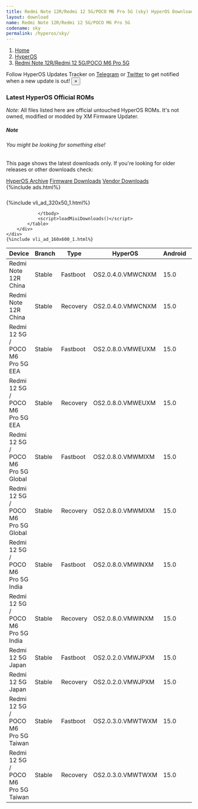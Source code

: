 ```yaml
---
title: Redmi Note 12R/Redmi 12 5G/POCO M6 Pro 5G (sky) HyperOS Downloads
layout: download
name: Redmi Note 12R/Redmi 12 5G/POCO M6 Pro 5G
codename: sky
permalink: /hyperos/sky/
---
```

<nav aria-label="breadcrumb">
    <ol class="breadcrumb">
        <li class="breadcrumb-item"><a href="/">Home</a></li>
        <li class="breadcrumb-item"><a href="/hyperos/">HyperOS</a></li>
        <li class="breadcrumb-item active" aria-current="page"><a href="/hyperos/sky/">Redmi Note 12R/Redmi 12 5G/POCO M6 Pro 5G</a></li>
    </ol>
</nav>
<div class="alert alert-primary alert-dismissible fade show" role="alert">
    Follow HyperOS Updates Tracker on <a href="https://t.me/MIUIUpdatesTracker" class="alert-link">Telegram</a>
     or <a href="https://twitter.com/MiFwUpdater" class="alert-link">Twitter</a> to get notified when a new update is out!
    <button type="button" class="close" data-dismiss="alert" aria-label="Close">
        <span aria-hidden="true">&times;</span>
    </button>
</div>

### Latest HyperOS Official ROMs
*Note*: All files listed here are official untouched HyperOS ROMs. It's not owned, modified or modded by XM Firmware Updater.
<div class="card">
  <div class="card-body">
    <h5 class="card-title">Note</h5>
    <h6 class="card-subtitle mb-2 text-muted">You might be looking for something else!</h6>
    <p class="card-text">This page shows the latest downloads only.
     If you're looking for older releases or other downloads check:</p>
    <a href="/archive/hyperos/sky/" class="card-link">HyperOS Archive</a>
    <a href="/firmware/sky/" class="card-link">Firmware Downloads</a>
    <a href="/vendor/sky/" class="card-link">Vendor Downloads</a>
  </div>
</div>
{%include ads.html%}
<div class="row justify-content-center">
    <div class="col-10">
        <div class="table-responsive-md" style="margin-top: 25px;">
            {%include vli_ad_320x50_1.html%}
            <table id="miui" class="display dt-responsive nowrap compact table table-striped table-hover table-sm">
                <thead class="thead-dark">
                    <tr>
                        <th data-ref="device">Device</th>
                        <th data-ref="branch">Branch</th>
                        <th data-ref="type">Type</th>
                        <th data-ref="miui">HyperOS</th>
                        <th data-ref="android">Android</th>
                        <th data-ref="size">Size</th>
                        <th data-ref="size">Date</th>
                        <th data-ref="link">Link</th>
                    </tr>
                </thead>
                <tbody>
                <tr><td>Redmi Note 12R China</td><td>Stable</td><td>Fastboot</td><td>OS2.0.4.0.VMWCNXM</td><td>15.0</td><td>6.8 GB</td><td>2025-05-14</td><td><a href="/hyperos/sky/stable/OS2.0.4.0.VMWCNXM/">Download</a></td></tr>
<tr><td>Redmi Note 12R China</td><td>Stable</td><td>Recovery</td><td>OS2.0.4.0.VMWCNXM</td><td>15.0</td><td>5.3 GB</td><td>2025-05-30</td><td><a href="/hyperos/sky/stable/OS2.0.4.0.VMWCNXM/">Download</a></td></tr>
<tr><td>Redmi 12 5G / POCO M6 Pro 5G EEA</td><td>Stable</td><td>Fastboot</td><td>OS2.0.8.0.VMWEUXM</td><td>15.0</td><td>7.5 GB</td><td>2025-04-28</td><td><a href="/hyperos/sky/stable/OS2.0.8.0.VMWEUXM/">Download</a></td></tr>
<tr><td>Redmi 12 5G / POCO M6 Pro 5G EEA</td><td>Stable</td><td>Recovery</td><td>OS2.0.8.0.VMWEUXM</td><td>15.0</td><td>4.9 GB</td><td>2025-05-16</td><td><a href="/hyperos/sky/stable/OS2.0.8.0.VMWEUXM/">Download</a></td></tr>
<tr><td>Redmi 12 5G / POCO M6 Pro 5G Global</td><td>Stable</td><td>Fastboot</td><td>OS2.0.8.0.VMWMIXM</td><td>15.0</td><td>8.0 GB</td><td>2025-04-18</td><td><a href="/hyperos/sky/stable/OS2.0.8.0.VMWMIXM/">Download</a></td></tr>
<tr><td>Redmi 12 5G / POCO M6 Pro 5G Global</td><td>Stable</td><td>Recovery</td><td>OS2.0.8.0.VMWMIXM</td><td>15.0</td><td>4.8 GB</td><td>2025-05-16</td><td><a href="/hyperos/sky/stable/OS2.0.8.0.VMWMIXM/">Download</a></td></tr>
<tr><td>Redmi 12 5G / POCO M6 Pro 5G India</td><td>Stable</td><td>Fastboot</td><td>OS2.0.8.0.VMWINXM</td><td>15.0</td><td>6.3 GB</td><td>2025-04-28</td><td><a href="/hyperos/sky/stable/OS2.0.8.0.VMWINXM/">Download</a></td></tr>
<tr><td>Redmi 12 5G / POCO M6 Pro 5G India</td><td>Stable</td><td>Recovery</td><td>OS2.0.8.0.VMWINXM</td><td>15.0</td><td>4.6 GB</td><td>2025-05-16</td><td><a href="/hyperos/sky/stable/OS2.0.8.0.VMWINXM/">Download</a></td></tr>
<tr><td>Redmi 12 5G Japan</td><td>Stable</td><td>Fastboot</td><td>OS2.0.2.0.VMWJPXM</td><td>15.0</td><td>7.0 GB</td><td>2025-05-12</td><td><a href="/hyperos/sky/stable/OS2.0.2.0.VMWJPXM/">Download</a></td></tr>
<tr><td>Redmi 12 5G Japan</td><td>Stable</td><td>Recovery</td><td>OS2.0.2.0.VMWJPXM</td><td>15.0</td><td>4.8 GB</td><td>2025-05-30</td><td><a href="/hyperos/sky/stable/OS2.0.2.0.VMWJPXM/">Download</a></td></tr>
<tr><td>Redmi 12 5G / POCO M6 Pro 5G Taiwan</td><td>Stable</td><td>Fastboot</td><td>OS2.0.3.0.VMWTWXM</td><td>15.0</td><td>6.5 GB</td><td>2025-03-12</td><td><a href="/hyperos/sky/stable/OS2.0.3.0.VMWTWXM/">Download</a></td></tr>
<tr><td>Redmi 12 5G / POCO M6 Pro 5G Taiwan</td><td>Stable</td><td>Recovery</td><td>OS2.0.3.0.VMWTWXM</td><td>15.0</td><td>4.6 GB</td><td>2025-03-27</td><td><a href="/hyperos/sky/stable/OS2.0.3.0.VMWTWXM/">Download</a></td></tr>

                </tbody>
                <script>loadMiuiDownloads()</script>
            </table>
        </div>
    </div>
    {%include vli_ad_160x600_1.html%}
</div>
